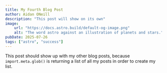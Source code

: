 ```yaml
---
title: My Fourth Blog Post
author: Aidan ONeill
description: "This post will show on its own"
image: 
    url: "https://docs.astro.build/default-og-image.png"
    alt: "The word astro against an illustration of planets and stars."
pubDate: 2025-07-26
tags: ["astro", "success"]
---
```

This post should show up with my other blog posts, because `import.meta.glob()` is returning a list of all my posts in order to create my list.